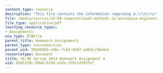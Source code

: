 ```yaml
---
content_type: resource
description: "This file contains the information regarding 4.\r\n\r\n"
file: /media/courses/16-90-computational-methods-in-aerospace-engineering-spring-2014/05d5210c0dab62b0e32e370114f83fef_MIT16_90S14_pset4.pdf
file_type: application/pdf
learning_resource_types:
- Assignments
ocw_type: OCWFile
parent_title: Homework Assignments
parent_type: CourseSection
parent_uid: 99048963-e96c-fc63-b687-a36dcc5be4e1
resourcetype: Document
title: 16.90 Spring 2014 Homework Assignment 4
uid: 05d5210c-0dab-62b0-e32e-370114f83fef
---
```


